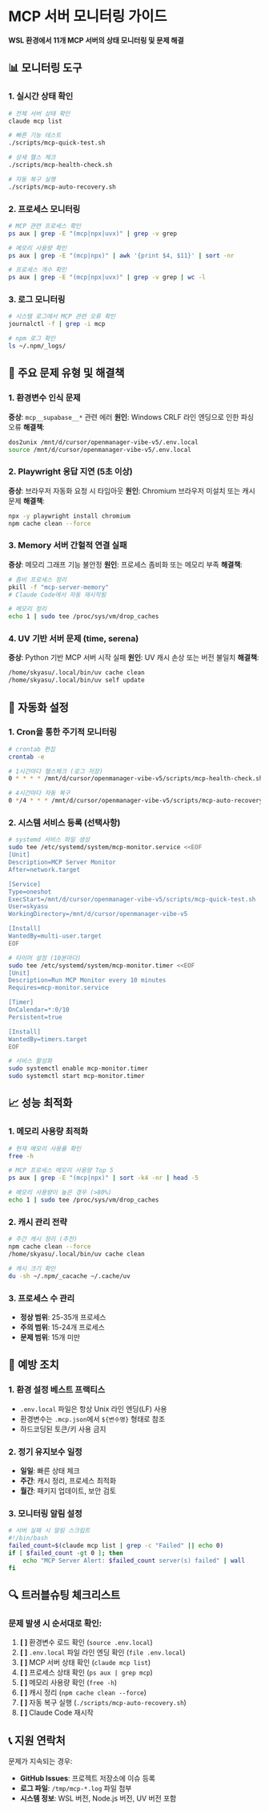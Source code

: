 # MCP 서버 모니터링 가이드

**WSL 환경에서 11개 MCP 서버의 상태 모니터링 및 문제 해결**

## 📊 모니터링 도구

### 1. 실시간 상태 확인

```bash
# 전체 서버 상태 확인
claude mcp list

# 빠른 기능 테스트
./scripts/mcp-quick-test.sh

# 상세 헬스 체크
./scripts/mcp-health-check.sh

# 자동 복구 실행
./scripts/mcp-auto-recovery.sh
```

### 2. 프로세스 모니터링

```bash
# MCP 관련 프로세스 확인
ps aux | grep -E "(mcp|npx|uvx)" | grep -v grep

# 메모리 사용량 확인
ps aux | grep -E "(mcp|npx)" | awk '{print $4, $11}' | sort -nr

# 프로세스 개수 확인
ps aux | grep -E "(mcp|npx|uvx)" | grep -v grep | wc -l
```

### 3. 로그 모니터링

```bash
# 시스템 로그에서 MCP 관련 오류 확인
journalctl -f | grep -i mcp

# npm 로그 확인
ls ~/.npm/_logs/
```

## 🚨 주요 문제 유형 및 해결책

### 1. 환경변수 인식 문제

**증상**: `mcp__supabase__*` 관련 에러
**원인**: Windows CRLF 라인 엔딩으로 인한 파싱 오류
**해결책**:

```bash
dos2unix /mnt/d/cursor/openmanager-vibe-v5/.env.local
source /mnt/d/cursor/openmanager-vibe-v5/.env.local
```

### 2. Playwright 응답 지연 (5초 이상)

**증상**: 브라우저 자동화 요청 시 타임아웃
**원인**: Chromium 브라우저 미설치 또는 캐시 문제
**해결책**:

```bash
npx -y playwright install chromium
npm cache clean --force
```

### 3. Memory 서버 간헐적 연결 실패

**증상**: 메모리 그래프 기능 불안정
**원인**: 프로세스 좀비화 또는 메모리 부족
**해결책**:

```bash
# 좀비 프로세스 정리
pkill -f "mcp-server-memory"
# Claude Code에서 자동 재시작됨

# 메모리 정리
echo 1 | sudo tee /proc/sys/vm/drop_caches
```

### 4. UV 기반 서버 문제 (time, serena)

**증상**: Python 기반 MCP 서버 시작 실패
**원인**: UV 캐시 손상 또는 버전 불일치
**해결책**:

```bash
/home/skyasu/.local/bin/uv cache clean
/home/skyasu/.local/bin/uv self update
```

## 🔧 자동화 설정

### 1. Cron을 통한 주기적 모니터링

```bash
# crontab 편집
crontab -e

# 1시간마다 헬스체크 (로그 저장)
0 * * * * /mnt/d/cursor/openmanager-vibe-v5/scripts/mcp-health-check.sh >> /tmp/mcp-monitor.log 2>&1

# 4시간마다 자동 복구
0 */4 * * * /mnt/d/cursor/openmanager-vibe-v5/scripts/mcp-auto-recovery.sh
```

### 2. 시스템 서비스 등록 (선택사항)

```bash
# systemd 서비스 파일 생성
sudo tee /etc/systemd/system/mcp-monitor.service <<EOF
[Unit]
Description=MCP Server Monitor
After=network.target

[Service]
Type=oneshot
ExecStart=/mnt/d/cursor/openmanager-vibe-v5/scripts/mcp-quick-test.sh
User=skyasu
WorkingDirectory=/mnt/d/cursor/openmanager-vibe-v5

[Install]
WantedBy=multi-user.target
EOF

# 타이머 설정 (10분마다)
sudo tee /etc/systemd/system/mcp-monitor.timer <<EOF
[Unit]
Description=Run MCP Monitor every 10 minutes
Requires=mcp-monitor.service

[Timer]
OnCalendar=*:0/10
Persistent=true

[Install]
WantedBy=timers.target
EOF

# 서비스 활성화
sudo systemctl enable mcp-monitor.timer
sudo systemctl start mcp-monitor.timer
```

## 📈 성능 최적화

### 1. 메모리 사용량 최적화

```bash
# 현재 메모리 사용률 확인
free -h

# MCP 프로세스 메모리 사용량 Top 5
ps aux | grep -E "(mcp|npx)" | sort -k4 -nr | head -5

# 메모리 사용량이 높은 경우 (>80%)
echo 1 | sudo tee /proc/sys/vm/drop_caches
```

### 2. 캐시 관리 전략

```bash
# 주간 캐시 정리 (추천)
npm cache clean --force
/home/skyasu/.local/bin/uv cache clean

# 캐시 크기 확인
du -sh ~/.npm/_cacache ~/.cache/uv
```

### 3. 프로세스 수 관리

- **정상 범위**: 25-35개 프로세스
- **주의 범위**: 15-24개 프로세스
- **문제 범위**: 15개 미만

## 🚀 예방 조치

### 1. 환경 설정 베스트 프랙티스

- `.env.local` 파일은 항상 Unix 라인 엔딩(LF) 사용
- 환경변수는 `.mcp.json`에서 `${변수명}` 형태로 참조
- 하드코딩된 토큰/키 사용 금지

### 2. 정기 유지보수 일정

- **일일**: 빠른 상태 체크
- **주간**: 캐시 정리, 프로세스 최적화
- **월간**: 패키지 업데이트, 보안 검토

### 3. 모니터링 알림 설정

```bash
# 서버 실패 시 알림 스크립트
#!/bin/bash
failed_count=$(claude mcp list | grep -c "Failed" || echo 0)
if [ $failed_count -gt 0 ]; then
    echo "MCP Server Alert: $failed_count server(s) failed" | wall
fi
```

## 🔍 트러블슈팅 체크리스트

### 문제 발생 시 순서대로 확인:

1. **[ ]** 환경변수 로드 확인 (`source .env.local`)
2. **[ ]** `.env.local` 파일 라인 엔딩 확인 (`file .env.local`)
3. **[ ]** MCP 서버 상태 확인 (`claude mcp list`)
4. **[ ]** 프로세스 상태 확인 (`ps aux | grep mcp`)
5. **[ ]** 메모리 사용량 확인 (`free -h`)
6. **[ ]** 캐시 정리 (`npm cache clean --force`)
7. **[ ]** 자동 복구 실행 (`./scripts/mcp-auto-recovery.sh`)
8. **[ ]** Claude Code 재시작

## 📞 지원 연락처

문제가 지속되는 경우:

- **GitHub Issues**: 프로젝트 저장소에 이슈 등록
- **로그 파일**: `/tmp/mcp-*.log` 파일 첨부
- **시스템 정보**: WSL 버전, Node.js 버전, UV 버전 포함

